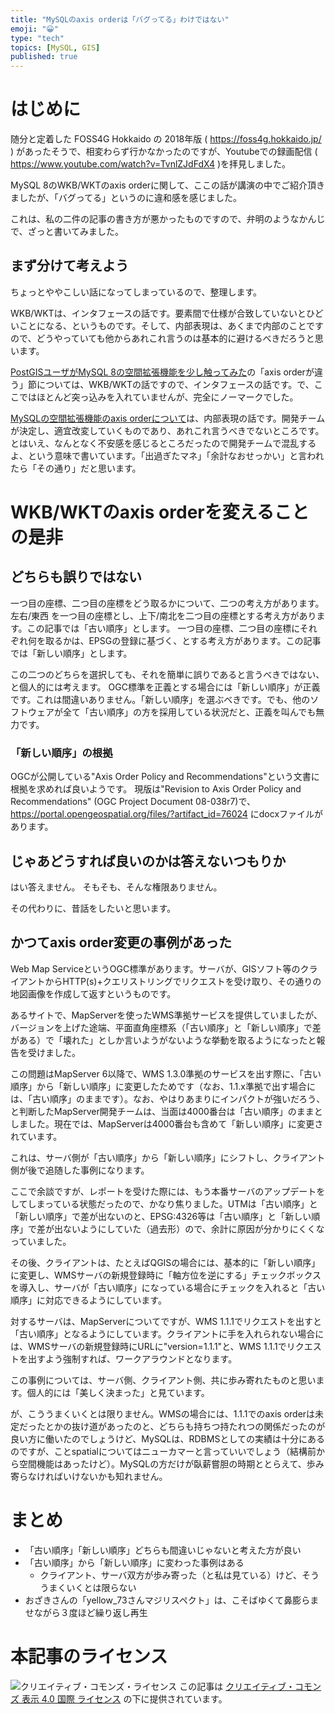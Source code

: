 ```yaml
---
title: "MySQLのaxis orderは「バグってる」わけではない"
emoji: "😀"
type: "tech"
topics: [MySQL, GIS]
published: true
---
```

# はじめに

随分と定着した FOSS4G Hokkaido の 2018年版 ( https://foss4g.hokkaido.jp/ ) があったそうで、相変わらず行かなかったのですが、Youtubeでの録画配信 ( https://www.youtube.com/watch?v=TvnlZJdFdX4 )を拝見しました。

MySQL 8のWKB/WKTのaxis orderに関して、ここの話が講演の中でご紹介頂きましたが、「バグってる」というのに違和感を感じました。

これは、私の二件の記事の書き方が悪かったものですので、弁明のようなかんじで、ざっと書いてみました。

## まず分けて考えよう

ちょっとややこしい話になってしまっているので、整理します。

WKB/WKTは、インタフェースの話です。要素間で仕様が合致していないとひどいことになる、というものです。そして、内部表現は、あくまで内部のことですので、どうやっていても他からあれこれ言うのは基本的に避けるべきだろうと思います。

[PostGISユーザがMySQL 8の空間拡張機能を少し触ってみた](h0043-mysqlgis)の「axis orderが違う」節については、WKB/WKTの話ですので、インタフェースの話です。で、ここではほとんど突っ込みを入れていませんが、完全にノーマークでした。

[MySQLの空間拡張機能のaxis orderについて](0045-mysqlgis-axisorder)は、内部表現の話です。開発チームが決定し、適宜改変していくものであり、あれこれ言うべきでないところです。とはいえ、なんとなく不安感を感じるところだったので開発チームで混乱するよ、という意味で書いています。「出過ぎたマネ」「余計なおせっかい」と言われたら「その通り」だと思います。

# WKB/WKTのaxis orderを変えることの是非

## どちらも誤りではない

一つ目の座標、二つ目の座標をどう取るかについて、二つの考え方があります。
左右/東西 を一つ目の座標とし、上下/南北を二つ目の座標とする考え方があります。この記事では「古い順序」とします。
一つ目の座標、二つ目の座標にそれぞれ何を取るかは、EPSGの登録に基づく、とする考え方があります。この記事では「新しい順序」とします。

この二つのどちらを選択しても、それを簡単に誤りであると言うべきではない、と個人的には考えます。
OGC標準を正義とする場合には「新しい順序」が正義です。これは間違いありません。「新しい順序」を選ぶべきです。でも、他のソフトウェアが全て「古い順序」の方を採用している状況だと、正義を叫んでも無力です。

### 「新しい順序」の根拠

OGCが公開している"Axis Order Policy and Recommendations"という文書に根拠を求めれば良いようです。
現版は"Revision to Axis Order Policy and Recommendations" (OGC Project Document 08-038r7)で、https://portal.opengeospatial.org/files/?artifact_id=76024 にdocxファイルがあります。

## じゃあどうすれば良いのかは答えないつもりか

はい答えません。
そもそも、そんな権限ありません。

その代わりに、昔話をしたいと思います。

## かつてaxis order変更の事例があった

Web Map ServiceというOGC標準があります。サーバが、GISソフト等のクライアントからHTTP(s)+クエリストリングでリクエストを受け取り、その通りの地図画像を作成して返すというものです。

あるサイトで、MapServerを使ったWMS準拠サービスを提供していましたが、バージョンを上げた途端、平面直角座標系（「古い順序」と「新しい順序」で差がある）で「壊れた」としか言いようがないような挙動を取るようになったと報告を受けました。

この問題はMapServer 6以降で、WMS 1.3.0準拠のサービスを出す際に、「古い順序」から「新しい順序」に変更したためです（なお、1.1.x準拠で出す場合には、「古い順序」のままです）。なお、やはりあまりにインパクトが強いだろう、と判断したMapServer開発チームは、当面は4000番台は「古い順序」のままとしました。現在では、MapServerは4000番台も含めて「新しい順序」に変更されています。

これは、サーバ側が「古い順序」から「新しい順序」にシフトし、クライアント側が後で追随した事例になります。

ここで余談ですが、レポートを受けた際には、もう本番サーバのアップデートをしてしまっている状態だったので、かなり焦りました。UTMは「古い順序」と「新しい順序」で差が出ないのと、EPSG:4326等は「古い順序」と「新しい順序」で差が出ないようにしていた（過去形）ので、余計に原因が分かりにくくなっていました。

その後、クライアントは、たとえばQGISの場合には、基本的に「新しい順序」に変更し、WMSサーバの新規登録時に「軸方位を逆にする」チェックボックスを導入し、サーバが「古い順序」になっている場合にチェックを入れると「古い順序」に対応できるようにしています。

対するサーバは、MapServerについてですが、WMS 1.1.1でリクエストを出すと「古い順序」となるようにしています。クライアントに手を入れられない場合には、WMSサーバの新規登録時にURLに"version=1.1.1"と、WMS 1.1.1でリクエストを出すよう強制すれば、ワークアラウンドとなります。

この事例については、サーバ側、クライアント側、共に歩み寄れたものと思います。個人的には「美しく決まった」と見ています。

が、こううまくいくとは限りません。WMSの場合には、1.1.1でのaxis orderは未定だったとかの抜け道があったのと、どちらも持ちつ持たれつの関係だったのが良い方に働いたのでしょうけど、MySQLは、RDBMSとしての実績は十分にあるのですが、ことspatialについてはニューカマーと言っていいでしょう（結構前から空間機能はあったけど）。MySQLの方だけが臥薪嘗胆の時期ととらえて、歩み寄らなければいけないかも知れません。

# まとめ

* 「古い順序」「新しい順序」どちらも間違いじゃないと考えた方が良い
* 「古い順序」から「新しい順序」に変わった事例はある
  * クライアント、サーバ双方が歩み寄った（と私は見ている）けど、そううまくいくとは限らない
* おざきさんの「yellow_73さんマジリスペクト」は、こそばゆくて鼻膨らませながら３度ほど繰り返し再生

# 本記事のライセンス

![クリエイティブ・コモンズ・ライセンス](https://i.creativecommons.org/l/by/4.0/88x31.png)
この記事は [クリエイティブ・コモンズ 表示 4.0 国際 ライセンス](http://creativecommons.org/licenses/by/4.0/">) の下に提供されています。
